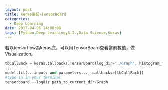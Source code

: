 ```yaml
---
layout: post
title: keras筆記-TensorBoard
categories:
  - Deep Learning
date: 2017-04-06 14:00:00
tags: [Python,Deep Learning,A.I.,Data Science,Keras]
---
```


若以tensorflow為keras底，可以用TensorBoard查看當前數值，做Visualization。
<!--more-->
```python
tbCallBack = keras.callbacks.TensorBoard(log_dir='./Graph', histogram_freq=0, write_graph=True, write_images=True)
...
model.fit(...inputs and parameters..., callbacks=[tbCallBack])
#type in in your terminal
tensorboard --logdir path_to_current_dir/Graph
```
